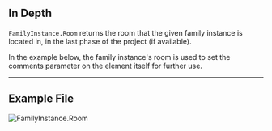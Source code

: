## In Depth
`FamilyInstance.Room` returns the room that the given family instance is located in, in the last phase of the project (if available).

In the example below, the family instance's room is used to set the comments parameter on the element itself for further use.
___
## Example File

![FamilyInstance.Room](./Revit.Elements.FamilyInstance.Room_img.jpg)
